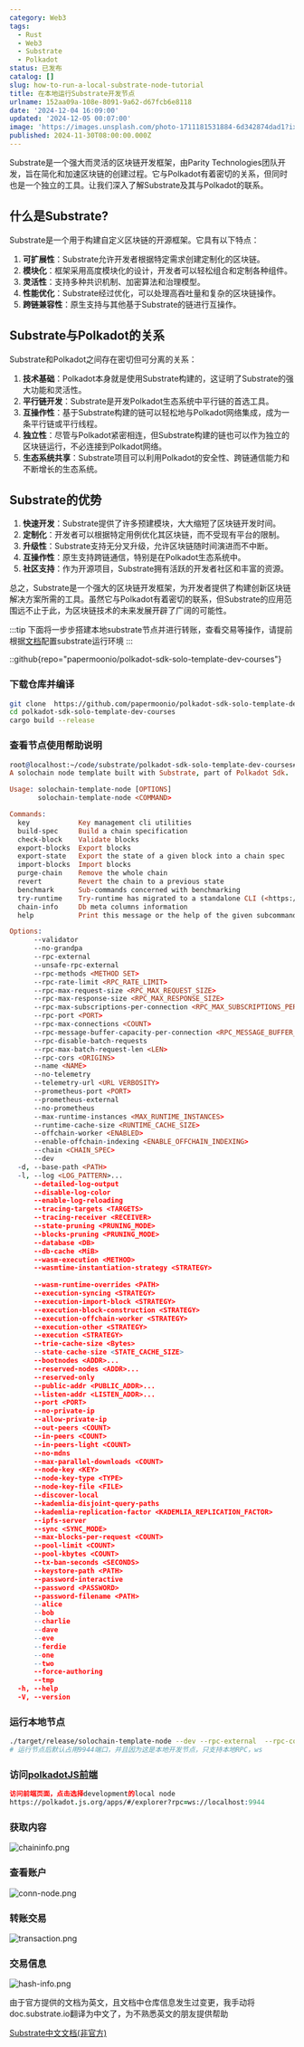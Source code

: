 ```yaml
---
category: Web3
tags:
  - Rust
  - Web3
  - Substrate
  - Polkadot
status: 已发布
catalog: []
slug: how-to-run-a-local-substrate-node-tutorial
title: 在本地运行Substrate开发节点
urlname: 152aa09a-108e-8091-9a62-d67fcb6e8118
date: '2024-12-04 16:09:00'
updated: '2024-12-05 00:07:00'
image: 'https://images.unsplash.com/photo-1711181531884-6d342874dad1?ixlib=rb-4.0.3&q=85&fm=jpg&crop=entropy&cs=srgb'
published: 2024-11-30T08:00:00.000Z
---
```


Substrate是一个强大而灵活的区块链开发框架，由Parity Technologies团队开发，旨在简化和加速区块链的创建过程。它与Polkadot有着密切的关系，但同时也是一个独立的工具。让我们深入了解Substrate及其与Polkadot的联系。


## 什么是Substrate?


Substrate是一个用于构建自定义区块链的开源框架。它具有以下特点：

1. **可扩展性**：Substrate允许开发者根据特定需求创建定制化的区块链。
2. **模块化**：框架采用高度模块化的设计，开发者可以轻松组合和定制各种组件。
3. **灵活性**：支持多种共识机制、加密算法和治理模型。
4. **性能优化**：Substrate经过优化，可以处理高吞吐量和复杂的区块链操作。
5. **跨链兼容性**：原生支持与其他基于Substrate的链进行互操作。

## Substrate与Polkadot的关系


Substrate和Polkadot之间存在密切但可分离的关系：

1. **技术基础**：Polkadot本身就是使用Substrate构建的，这证明了Substrate的强大功能和灵活性。
2. **平行链开发**：Substrate是开发Polkadot生态系统中平行链的首选工具。
3. **互操作性**：基于Substrate构建的链可以轻松地与Polkadot网络集成，成为一条平行链或平行线程。
4. **独立性**：尽管与Polkadot紧密相连，但Substrate构建的链也可以作为独立的区块链运行，不必连接到Polkadot网络。
5. **生态系统共享**：Substrate项目可以利用Polkadot的安全性、跨链通信能力和不断增长的生态系统。

## Substrate的优势

1. **快速开发**：Substrate提供了许多预建模块，大大缩短了区块链开发时间。
2. **定制化**：开发者可以根据特定用例优化其区块链，而不受现有平台的限制。
3. **升级性**：Substrate支持无分叉升级，允许区块链随时间演进而不中断。
4. **互操作性**：原生支持跨链通信，特别是在Polkadot生态系统中。
5. **社区支持**：作为开源项目，Substrate拥有活跃的开发者社区和丰富的资源。

总之，Substrate是一个强大的区块链开发框架，为开发者提供了构建创新区块链解决方案所需的工具。虽然它与Polkadot有着密切的联系，但Substrate的应用范围远不止于此，为区块链技术的未来发展开辟了广阔的可能性。


:::tip
下面将一步步搭建本地substrate节点并进行转账，查看交易等操作，请提前根据[文档](https://substrate-docs.pages.dev/en/install/macos/?mode=light)配置substrate运行环境
:::


::github{repo="papermoonio/polkadot-sdk-solo-template-dev-courses"}


### 下载仓库并编译


```bash
git clone  https://github.com/papermoonio/polkadot-sdk-solo-template-dev-courses 
cd polkadot-sdk-solo-template-dev-courses
cargo build --release
```


### 查看节点使用帮助说明


```prolog
root@localhost:~/code/substrate/polkadot-sdk-solo-template-dev-courses# ./target/release/solochain-template-node -h
A solochain node template built with Substrate, part of Polkadot Sdk.

Usage: solochain-template-node [OPTIONS]
       solochain-template-node <COMMAND>

Commands:
  key            Key management cli utilities
  build-spec     Build a chain specification
  check-block    Validate blocks
  export-blocks  Export blocks
  export-state   Export the state of a given block into a chain spec
  import-blocks  Import blocks
  purge-chain    Remove the whole chain
  revert         Revert the chain to a previous state
  benchmark      Sub-commands concerned with benchmarking
  try-runtime    Try-runtime has migrated to a standalone CLI (<https://github.com/paritytech/try-runtime-cli>). The subcommand exists as a stub and deprecation notice. It will be removed entirely some time after January 2024
  chain-info     Db meta columns information
  help           Print this message or the help of the given subcommand(s)

Options:
      --validator                                                                                Enable validator mode
      --no-grandpa                                                                               Disable GRANDPA
      --rpc-external                                                                             Listen to all RPC interfaces (default: local)
      --unsafe-rpc-external                                                                      Listen to all RPC interfaces
      --rpc-methods <METHOD SET>                                                                 RPC methods to expose. [default: auto] [possible values: auto, safe, unsafe]
      --rpc-rate-limit <RPC_RATE_LIMIT>                                                          RPC rate limiting (calls/minute) for each connection
      --rpc-max-request-size <RPC_MAX_REQUEST_SIZE>                                              Set the maximum RPC request payload size for both HTTP and WS in megabytes [default: 15]
      --rpc-max-response-size <RPC_MAX_RESPONSE_SIZE>                                            Set the maximum RPC response payload size for both HTTP and WS in megabytes [default: 15]
      --rpc-max-subscriptions-per-connection <RPC_MAX_SUBSCRIPTIONS_PER_CONNECTION>              Set the maximum concurrent subscriptions per connection [default: 1024]
      --rpc-port <PORT>                                                                          Specify JSON-RPC server TCP port
      --rpc-max-connections <COUNT>                                                              Maximum number of RPC server connections [default: 100]
      --rpc-message-buffer-capacity-per-connection <RPC_MESSAGE_BUFFER_CAPACITY_PER_CONNECTION>  The number of messages the RPC server is allowed to keep in memory [default: 64]
      --rpc-disable-batch-requests                                                               Disable RPC batch requests
      --rpc-max-batch-request-len <LEN>                                                          Limit the max length per RPC batch request
      --rpc-cors <ORIGINS>                                                                       Specify browser *origins* allowed to access the HTTP & WS RPC servers
      --name <NAME>                                                                              The human-readable name for this node
      --no-telemetry                                                                             Disable connecting to the Substrate telemetry server
      --telemetry-url <URL VERBOSITY>                                                            The URL of the telemetry server to connect to
      --prometheus-port <PORT>                                                                   Specify Prometheus exporter TCP Port
      --prometheus-external                                                                      Expose Prometheus exporter on all interfaces
      --no-prometheus                                                                            Do not expose a Prometheus exporter endpoint
      --max-runtime-instances <MAX_RUNTIME_INSTANCES>                                            The size of the instances cache for each runtime [max: 32] [default: 8]
      --runtime-cache-size <RUNTIME_CACHE_SIZE>                                                  Maximum number of different runtimes that can be cached [default: 2]
      --offchain-worker <ENABLED>                                                                Execute offchain workers on every block [default: when-authority] [possible values: always, never, when-authority]
      --enable-offchain-indexing <ENABLE_OFFCHAIN_INDEXING>                                      Enable offchain indexing API [default: false] [possible values: true, false]
      --chain <CHAIN_SPEC>                                                                       Specify the chain specification
      --dev                                                                                      Specify the development chain
  -d, --base-path <PATH>                                                                         Specify custom base path
  -l, --log <LOG_PATTERN>...                                                                     Sets a custom logging filter (syntax: `<target>=<level>`)
      --detailed-log-output                                                                      Enable detailed log output
      --disable-log-color                                                                        Disable log color output
      --enable-log-reloading                                                                     Enable feature to dynamically update and reload the log filter
      --tracing-targets <TARGETS>                                                                Sets a custom profiling filter
      --tracing-receiver <RECEIVER>                                                              Receiver to process tracing messages [default: log] [possible values: log]
      --state-pruning <PRUNING_MODE>                                                             Specify the state pruning mode
      --blocks-pruning <PRUNING_MODE>                                                            Specify the blocks pruning mode [default: archive-canonical]
      --database <DB>                                                                            Select database backend to use [possible values: rocksdb, paritydb, auto, paritydb-experimental]
      --db-cache <MiB>                                                                           Limit the memory the database cache can use
      --wasm-execution <METHOD>                                                                  Method for executing Wasm runtime code [default: compiled] [possible values: interpreted-i-know-what-i-do, compiled]
      --wasmtime-instantiation-strategy <STRATEGY>                                               The WASM instantiation method to use [default: pooling-copy-on-write] [possible values: pooling-copy-on-write, recreate-instance-copy-on-write, pooling,
                                                                                                 recreate-instance]
      --wasm-runtime-overrides <PATH>                                                            Specify the path where local WASM runtimes are stored
      --execution-syncing <STRATEGY>                                                             Runtime execution strategy for importing blocks during initial sync [possible values: native, wasm, both, native-else-wasm]
      --execution-import-block <STRATEGY>                                                        Runtime execution strategy for general block import (including locally authored blocks) [possible values: native, wasm, both, native-else-wasm]
      --execution-block-construction <STRATEGY>                                                  Runtime execution strategy for constructing blocks [possible values: native, wasm, both, native-else-wasm]
      --execution-offchain-worker <STRATEGY>                                                     Runtime execution strategy for offchain workers [possible values: native, wasm, both, native-else-wasm]
      --execution-other <STRATEGY>                                                               Runtime execution strategy when not syncing, importing or constructing blocks [possible values: native, wasm, both, native-else-wasm]
      --execution <STRATEGY>                                                                     The execution strategy that should be used by all execution contexts [possible values: native, wasm, both, native-else-wasm]
      --trie-cache-size <Bytes>                                                                  Specify the state cache size [default: 67108864]
      --state-cache-size <STATE_CACHE_SIZE>                                                      DEPRECATED: switch to `--trie-cache-size`
      --bootnodes <ADDR>...                                                                      Specify a list of bootnodes
      --reserved-nodes <ADDR>...                                                                 Specify a list of reserved node addresses
      --reserved-only                                                                            Whether to only synchronize the chain with reserved nodes
      --public-addr <PUBLIC_ADDR>...                                                             Public address that other nodes will use to connect to this node
      --listen-addr <LISTEN_ADDR>...                                                             Listen on this multiaddress
      --port <PORT>                                                                              Specify p2p protocol TCP port
      --no-private-ip                                                                            Always forbid connecting to private IPv4/IPv6 addresses
      --allow-private-ip                                                                         Always accept connecting to private IPv4/IPv6 addresses
      --out-peers <COUNT>                                                                        Number of outgoing connections we're trying to maintain [default: 8]
      --in-peers <COUNT>                                                                         Maximum number of inbound full nodes peers [default: 32]
      --in-peers-light <COUNT>                                                                   Maximum number of inbound light nodes peers [default: 100]
      --no-mdns                                                                                  Disable mDNS discovery (default: true)
      --max-parallel-downloads <COUNT>                                                           Maximum number of peers from which to ask for the same blocks in parallel [default: 5]
      --node-key <KEY>                                                                           Secret key to use for p2p networking
      --node-key-type <TYPE>                                                                     Crypto primitive to use for p2p networking [default: ed25519] [possible values: ed25519]
      --node-key-file <FILE>                                                                     File from which to read the node's secret key to use for p2p networking
      --discover-local                                                                           Enable peer discovery on local networks
      --kademlia-disjoint-query-paths                                                            Require iterative Kademlia DHT queries to use disjoint paths
      --kademlia-replication-factor <KADEMLIA_REPLICATION_FACTOR>                                Kademlia replication factor [default: 20]
      --ipfs-server                                                                              Join the IPFS network and serve transactions over bitswap protocol
      --sync <SYNC_MODE>                                                                         Blockchain syncing mode. [default: full] [possible values: full, fast, fast-unsafe, warp]
      --max-blocks-per-request <COUNT>                                                           Maximum number of blocks per request [default: 64]
      --pool-limit <COUNT>                                                                       Maximum number of transactions in the transaction pool [default: 8192]
      --pool-kbytes <COUNT>                                                                      Maximum number of kilobytes of all transactions stored in the pool [default: 20480]
      --tx-ban-seconds <SECONDS>                                                                 How long a transaction is banned for
      --keystore-path <PATH>                                                                     Specify custom keystore path
      --password-interactive                                                                     Use interactive shell for entering the password used by the keystore
      --password <PASSWORD>                                                                      Password used by the keystore
      --password-filename <PATH>                                                                 File that contains the password used by the keystore
      --alice                                                                                    Shortcut for `--name Alice --validator`
      --bob                                                                                      Shortcut for `--name Bob --validator`
      --charlie                                                                                  Shortcut for `--name Charlie --validator`
      --dave                                                                                     Shortcut for `--name Dave --validator`
      --eve                                                                                      Shortcut for `--name Eve --validator`
      --ferdie                                                                                   Shortcut for `--name Ferdie --validator`
      --one                                                                                      Shortcut for `--name One --validator`
      --two                                                                                      Shortcut for `--name Two --validator`
      --force-authoring                                                                          Enable authoring even when offline
      --tmp                                                                                      Run a temporary node
  -h, --help                                                                                     Print help (see more with '--help')
  -V, --version                                                                                  Print version
```


### 运行本地节点


```bash
./target/release/solochain-template-node --dev --rpc-external  --rpc-cors all
# 运行节点后默认占用9944端口，并且因为这是本地开发节点，只支持本地RPC，ws
```


### 访问[polkadotJS前端](https://polkadot.js.org/apps/#/explorer?rpc=ws://localhost:9944)


```prolog
访问前端页面，点击选择development的local node
https://polkadot.js.org/apps/#/explorer?rpc=ws://localhost:9944
```


### 获取内容


![chaininfo.png](https://prod-files-secure.s3.us-west-2.amazonaws.com/5d24fe63-e567-4804-86f9-9fdc62e13082/89be5adf-5619-4306-be75-45b425e3c446/chaininfo.png?X-Amz-Algorithm=AWS4-HMAC-SHA256&X-Amz-Content-Sha256=UNSIGNED-PAYLOAD&X-Amz-Credential=ASIAZI2LB466W3E3WFOX%2F20250404%2Fus-west-2%2Fs3%2Faws4_request&X-Amz-Date=20250404T213301Z&X-Amz-Expires=3600&X-Amz-Security-Token=IQoJb3JpZ2luX2VjEKX%2F%2F%2F%2F%2F%2F%2F%2F%2F%2FwEaCXVzLXdlc3QtMiJHMEUCIQDstDNIfMdCG4kRkPeljR2emCClEAraC7yyv9YWB90JDQIgYWE%2BX34yi4hKlbb9ePthD90lScwGGMfVoEExj%2FeFbJMq%2FwMIHhAAGgw2Mzc0MjMxODM4MDUiDKPHbBy1poEJ9F2rUSrcA4AJQQJjr6quqQdg0n44jiHnP376RhU277haOTY4ssbhYALwmKfBQRjrUXug98dfZ10I57s%2BwbmuKurQMDdZHWsj3l2d3YnNCbvhn9oC7SfUvkQ0DZG2%2FtuDru%2B62gxBsxJztQSkXli0fuU%2FtSlBs1rIHljz%2FXLi682l6TUggDnrHZ42IGpBEmfnaVAF2TswVP2p%2Bb4Jmk1FvZq19o2Zt6OAF1yK5NuZiu2NKwWoFzfOJ%2BzsqpI1bFI5udW9jUht4%2FVqj4gcsLYKmMSeks5U9rsObUTa%2BAvx43jB80xQrbPljbzNkVDq36ge4a8IXd7%2BZbgM5j0QEfN9vz%2BOVK1utrFOulGSp00rV7x4mmiKWmV7YW3He%2FAAsrU9FA7iMi7OZ8BJi92S96HH1rSOT6ShK%2Bu0NO6y863C7XvnBFe21ltZb75eToFlzpc1wz9GPiIkw1BL%2B1ZmRCkWc%2Fr2q%2BUVPMqWbsytKDfUA9xTWyDGRX0WjTrbbeFY0JwLKa885el91jIP2v97VBJmlExeZoB6rrmxwkRGNWihU1%2BecvXck4CZeyVws%2F1kva4tPBt8bDFDgnqs2%2F5DU3U9Urj%2Ff2sIIw3jxzn%2FLgvINmZ%2B4eDZnU%2B8By8dTGgrl9Pxpag9MJ2Hwb8GOqUBbTLYezB05ezicv%2FSzIRNgPECgWyvdtrhRTUHVuBMtLhsk7ZVuORWMIEIkCEhBhZkorW1BZBdGYfWr4nRp2biYr2VHQfcbnCCu2f95Xsc8rgTu9KMxm8S3IACmogCOGYaZWyFblhns%2FqQNNfH0Dkl5I2EFPzrGmZ%2FFYX1eY3h3fo%2BgYxAql5dEzH2YbC2ZZxENvCjIrW7uorEmQCC48RuIkB3Zz7D&X-Amz-Signature=4699610bd97135217379a98dfd7495bbc2e06cfb23d5c36e6a7dbd40e432c59e&X-Amz-SignedHeaders=host&x-id=GetObject)


### 查看账户


![conn-node.png](https://prod-files-secure.s3.us-west-2.amazonaws.com/5d24fe63-e567-4804-86f9-9fdc62e13082/05964f92-c6d8-42d1-b4a1-b3a852295683/conn-node.png?X-Amz-Algorithm=AWS4-HMAC-SHA256&X-Amz-Content-Sha256=UNSIGNED-PAYLOAD&X-Amz-Credential=ASIAZI2LB466W3E3WFOX%2F20250404%2Fus-west-2%2Fs3%2Faws4_request&X-Amz-Date=20250404T213301Z&X-Amz-Expires=3600&X-Amz-Security-Token=IQoJb3JpZ2luX2VjEKX%2F%2F%2F%2F%2F%2F%2F%2F%2F%2FwEaCXVzLXdlc3QtMiJHMEUCIQDstDNIfMdCG4kRkPeljR2emCClEAraC7yyv9YWB90JDQIgYWE%2BX34yi4hKlbb9ePthD90lScwGGMfVoEExj%2FeFbJMq%2FwMIHhAAGgw2Mzc0MjMxODM4MDUiDKPHbBy1poEJ9F2rUSrcA4AJQQJjr6quqQdg0n44jiHnP376RhU277haOTY4ssbhYALwmKfBQRjrUXug98dfZ10I57s%2BwbmuKurQMDdZHWsj3l2d3YnNCbvhn9oC7SfUvkQ0DZG2%2FtuDru%2B62gxBsxJztQSkXli0fuU%2FtSlBs1rIHljz%2FXLi682l6TUggDnrHZ42IGpBEmfnaVAF2TswVP2p%2Bb4Jmk1FvZq19o2Zt6OAF1yK5NuZiu2NKwWoFzfOJ%2BzsqpI1bFI5udW9jUht4%2FVqj4gcsLYKmMSeks5U9rsObUTa%2BAvx43jB80xQrbPljbzNkVDq36ge4a8IXd7%2BZbgM5j0QEfN9vz%2BOVK1utrFOulGSp00rV7x4mmiKWmV7YW3He%2FAAsrU9FA7iMi7OZ8BJi92S96HH1rSOT6ShK%2Bu0NO6y863C7XvnBFe21ltZb75eToFlzpc1wz9GPiIkw1BL%2B1ZmRCkWc%2Fr2q%2BUVPMqWbsytKDfUA9xTWyDGRX0WjTrbbeFY0JwLKa885el91jIP2v97VBJmlExeZoB6rrmxwkRGNWihU1%2BecvXck4CZeyVws%2F1kva4tPBt8bDFDgnqs2%2F5DU3U9Urj%2Ff2sIIw3jxzn%2FLgvINmZ%2B4eDZnU%2B8By8dTGgrl9Pxpag9MJ2Hwb8GOqUBbTLYezB05ezicv%2FSzIRNgPECgWyvdtrhRTUHVuBMtLhsk7ZVuORWMIEIkCEhBhZkorW1BZBdGYfWr4nRp2biYr2VHQfcbnCCu2f95Xsc8rgTu9KMxm8S3IACmogCOGYaZWyFblhns%2FqQNNfH0Dkl5I2EFPzrGmZ%2FFYX1eY3h3fo%2BgYxAql5dEzH2YbC2ZZxENvCjIrW7uorEmQCC48RuIkB3Zz7D&X-Amz-Signature=83069fca4f3e355e5f8707a340c37aaa0654d344a7628bd30c57321083620713&X-Amz-SignedHeaders=host&x-id=GetObject)


### 转账交易


![transaction.png](https://prod-files-secure.s3.us-west-2.amazonaws.com/5d24fe63-e567-4804-86f9-9fdc62e13082/65593d3b-9b56-4fbe-a383-1447c903127f/transaction.png?X-Amz-Algorithm=AWS4-HMAC-SHA256&X-Amz-Content-Sha256=UNSIGNED-PAYLOAD&X-Amz-Credential=ASIAZI2LB466W3E3WFOX%2F20250404%2Fus-west-2%2Fs3%2Faws4_request&X-Amz-Date=20250404T213301Z&X-Amz-Expires=3600&X-Amz-Security-Token=IQoJb3JpZ2luX2VjEKX%2F%2F%2F%2F%2F%2F%2F%2F%2F%2FwEaCXVzLXdlc3QtMiJHMEUCIQDstDNIfMdCG4kRkPeljR2emCClEAraC7yyv9YWB90JDQIgYWE%2BX34yi4hKlbb9ePthD90lScwGGMfVoEExj%2FeFbJMq%2FwMIHhAAGgw2Mzc0MjMxODM4MDUiDKPHbBy1poEJ9F2rUSrcA4AJQQJjr6quqQdg0n44jiHnP376RhU277haOTY4ssbhYALwmKfBQRjrUXug98dfZ10I57s%2BwbmuKurQMDdZHWsj3l2d3YnNCbvhn9oC7SfUvkQ0DZG2%2FtuDru%2B62gxBsxJztQSkXli0fuU%2FtSlBs1rIHljz%2FXLi682l6TUggDnrHZ42IGpBEmfnaVAF2TswVP2p%2Bb4Jmk1FvZq19o2Zt6OAF1yK5NuZiu2NKwWoFzfOJ%2BzsqpI1bFI5udW9jUht4%2FVqj4gcsLYKmMSeks5U9rsObUTa%2BAvx43jB80xQrbPljbzNkVDq36ge4a8IXd7%2BZbgM5j0QEfN9vz%2BOVK1utrFOulGSp00rV7x4mmiKWmV7YW3He%2FAAsrU9FA7iMi7OZ8BJi92S96HH1rSOT6ShK%2Bu0NO6y863C7XvnBFe21ltZb75eToFlzpc1wz9GPiIkw1BL%2B1ZmRCkWc%2Fr2q%2BUVPMqWbsytKDfUA9xTWyDGRX0WjTrbbeFY0JwLKa885el91jIP2v97VBJmlExeZoB6rrmxwkRGNWihU1%2BecvXck4CZeyVws%2F1kva4tPBt8bDFDgnqs2%2F5DU3U9Urj%2Ff2sIIw3jxzn%2FLgvINmZ%2B4eDZnU%2B8By8dTGgrl9Pxpag9MJ2Hwb8GOqUBbTLYezB05ezicv%2FSzIRNgPECgWyvdtrhRTUHVuBMtLhsk7ZVuORWMIEIkCEhBhZkorW1BZBdGYfWr4nRp2biYr2VHQfcbnCCu2f95Xsc8rgTu9KMxm8S3IACmogCOGYaZWyFblhns%2FqQNNfH0Dkl5I2EFPzrGmZ%2FFYX1eY3h3fo%2BgYxAql5dEzH2YbC2ZZxENvCjIrW7uorEmQCC48RuIkB3Zz7D&X-Amz-Signature=8f8aa1eff7051d4e09270e5ed417fb4b8121cdcacc1b7d92148e6029595f447c&X-Amz-SignedHeaders=host&x-id=GetObject)


### 交易信息


![hash-info.png](https://prod-files-secure.s3.us-west-2.amazonaws.com/5d24fe63-e567-4804-86f9-9fdc62e13082/7b9b0ba8-edf2-4998-9e9d-9cde7a64aa23/hash-info.png?X-Amz-Algorithm=AWS4-HMAC-SHA256&X-Amz-Content-Sha256=UNSIGNED-PAYLOAD&X-Amz-Credential=ASIAZI2LB466W3E3WFOX%2F20250404%2Fus-west-2%2Fs3%2Faws4_request&X-Amz-Date=20250404T213301Z&X-Amz-Expires=3600&X-Amz-Security-Token=IQoJb3JpZ2luX2VjEKX%2F%2F%2F%2F%2F%2F%2F%2F%2F%2FwEaCXVzLXdlc3QtMiJHMEUCIQDstDNIfMdCG4kRkPeljR2emCClEAraC7yyv9YWB90JDQIgYWE%2BX34yi4hKlbb9ePthD90lScwGGMfVoEExj%2FeFbJMq%2FwMIHhAAGgw2Mzc0MjMxODM4MDUiDKPHbBy1poEJ9F2rUSrcA4AJQQJjr6quqQdg0n44jiHnP376RhU277haOTY4ssbhYALwmKfBQRjrUXug98dfZ10I57s%2BwbmuKurQMDdZHWsj3l2d3YnNCbvhn9oC7SfUvkQ0DZG2%2FtuDru%2B62gxBsxJztQSkXli0fuU%2FtSlBs1rIHljz%2FXLi682l6TUggDnrHZ42IGpBEmfnaVAF2TswVP2p%2Bb4Jmk1FvZq19o2Zt6OAF1yK5NuZiu2NKwWoFzfOJ%2BzsqpI1bFI5udW9jUht4%2FVqj4gcsLYKmMSeks5U9rsObUTa%2BAvx43jB80xQrbPljbzNkVDq36ge4a8IXd7%2BZbgM5j0QEfN9vz%2BOVK1utrFOulGSp00rV7x4mmiKWmV7YW3He%2FAAsrU9FA7iMi7OZ8BJi92S96HH1rSOT6ShK%2Bu0NO6y863C7XvnBFe21ltZb75eToFlzpc1wz9GPiIkw1BL%2B1ZmRCkWc%2Fr2q%2BUVPMqWbsytKDfUA9xTWyDGRX0WjTrbbeFY0JwLKa885el91jIP2v97VBJmlExeZoB6rrmxwkRGNWihU1%2BecvXck4CZeyVws%2F1kva4tPBt8bDFDgnqs2%2F5DU3U9Urj%2Ff2sIIw3jxzn%2FLgvINmZ%2B4eDZnU%2B8By8dTGgrl9Pxpag9MJ2Hwb8GOqUBbTLYezB05ezicv%2FSzIRNgPECgWyvdtrhRTUHVuBMtLhsk7ZVuORWMIEIkCEhBhZkorW1BZBdGYfWr4nRp2biYr2VHQfcbnCCu2f95Xsc8rgTu9KMxm8S3IACmogCOGYaZWyFblhns%2FqQNNfH0Dkl5I2EFPzrGmZ%2FFYX1eY3h3fo%2BgYxAql5dEzH2YbC2ZZxENvCjIrW7uorEmQCC48RuIkB3Zz7D&X-Amz-Signature=084ae11a97f542f0dc1270dee6a02884158389ef7f8cd796dba53354b761c631&X-Amz-SignedHeaders=host&x-id=GetObject)


由于官方提供的文档为英文，且文档中仓库信息发生过变更，我手动将doc.substrate.io翻译为中文了，为不熟悉英文的朋友提供帮助


[ Substrate中文文档(非官方)](https://substrate-docs.pages.dev/en/tutorials/build-a-blockchain/?mode=light)

